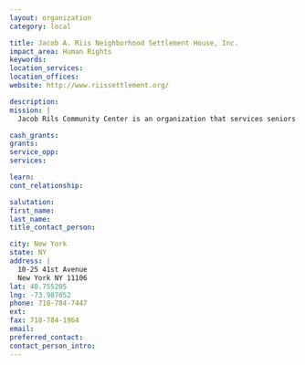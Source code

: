 ```yaml
---
layout: organization
category: local

title: Jacob A. Riis Neighborhood Settlement House, Inc.
impact_area: Human Rights
keywords: 
location_services: 
location_offices: 
website: http://www.riissettlement.org/

description: 
mission: |
  Jacob Rils Community Center is an organization that services seniors and youths and has a variety of activities that they can participate in.

cash_grants: 
grants: 
service_opp: 
services: 

learn: 
cont_relationship: 

salutation: 
first_name: 
last_name: 
title_contact_person: 

city: New York
state: NY
address: |
  10-25 41st Avenue  
  New York NY 11106
lat: 40.755205
lng: -73.987052
phone: 718-784-7447
ext: 
fax: 718-784-1964
email: 
preferred_contact: 
contact_person_intro: 
---
```


